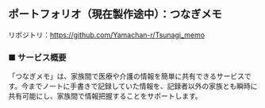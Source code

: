 ## ポートフォリオ（現在製作途中）：つなぎメモ
リポジトリ：https://github.com/Yamachan-r/Tsunagi_memo  
  
### ■ サービス概要
「つなぎメモ」は、家族間で医療や介護の情報を簡単に共有できるサービスです。今までノートに手書きで記録していた情報を、記録者以外の家族とも瞬時に共有可能にし、家族間で情報把握することをサポートします。
